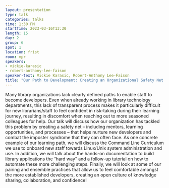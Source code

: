 ```yaml
---
layout: presentation
type: talk
categories: talks
time: 1:30 PM
startTime: 2023-03-16T13:30
length: 15
day: 2
group: 6
spot: 1
location: frist
room: mpr
speakers:
- vickie-karasic
- robert-anthony-lee-faison
speaker-text: Vickie Karasic, Robert-Anthony Lee-Faison
title: "Our Path to Development: Creating an Organizational Safety Net to Tackle Imposter Syndrome Among Developers"
---
```

Many library organizations lack clearly defined paths to enable staff to become developers. Even when already working in library technology departments, this lack of transparent process makes it particularly difficult for new librarians/staff to feel confident in risk-taking during their learning journey, resulting in discomfort when reaching out to more seasoned colleagues for help. Our talk will discuss how our organization has tackled this problem by creating a safety net – including mentors, learning opportunities, and processes – that helps nurture new developers and combat the imposter syndrome that they can often face.   As one concrete example of our learning path, we will discuss the Command Line Curriculum we use to onboard new staff towards Linux/Unix system administration and use. In addition, we will talk about the hands-on documentation to build library applications the “hard way” and a follow-up tutorial on how to automate these more challenging steps. Finally, we will look at some of our pairing and ensemble practices that allow us to feel comfortable amongst the more established developers, creating an open culture of knowledge sharing, collaboration, and confidence!
